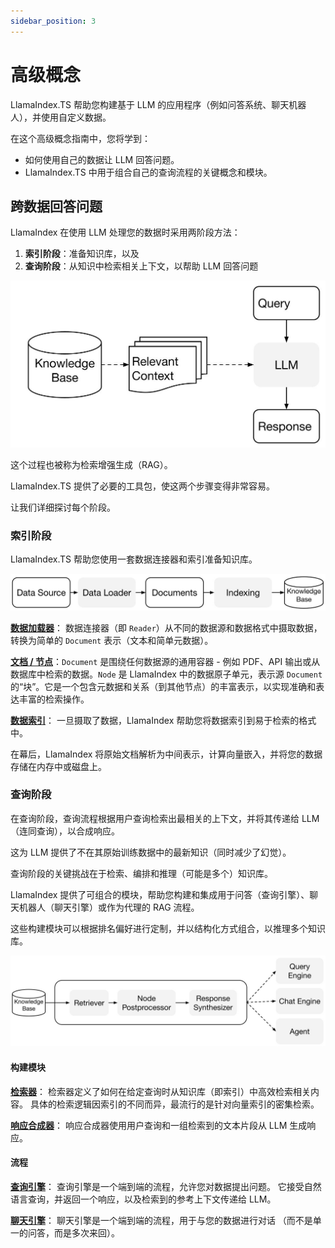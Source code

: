 ```yaml
---
sidebar_position: 3
---
```


# 高级概念

LlamaIndex.TS 帮助您构建基于 LLM 的应用程序（例如问答系统、聊天机器人），并使用自定义数据。

在这个高级概念指南中，您将学到：

- 如何使用自己的数据让 LLM 回答问题。
- LlamaIndex.TS 中用于组合自己的查询流程的关键概念和模块。

## 跨数据回答问题

LlamaIndex 在使用 LLM 处理您的数据时采用两阶段方法：

1. **索引阶段**：准备知识库，以及
2. **查询阶段**：从知识中检索相关上下文，以帮助 LLM 回答问题

![](./_static/concepts/rag.jpg)

这个过程也被称为检索增强生成（RAG）。

LlamaIndex.TS 提供了必要的工具包，使这两个步骤变得非常容易。

让我们详细探讨每个阶段。

### 索引阶段

LlamaIndex.TS 帮助您使用一套数据连接器和索引准备知识库。

![](./_static/concepts/indexing.jpg)

[**数据加载器**](./modules/high_level/data_loader.md)：
数据连接器（即 `Reader`）从不同的数据源和数据格式中摄取数据，转换为简单的 `Document` 表示（文本和简单元数据）。

[**文档 / 节点**](./modules/high_level/documents_and_nodes.md)：`Document` 是围绕任何数据源的通用容器 - 例如 PDF、API 输出或从数据库中检索的数据。`Node` 是 LlamaIndex 中的数据原子单元，表示源 `Document` 的“块”。它是一个包含元数据和关系（到其他节点）的丰富表示，以实现准确和表达丰富的检索操作。

[**数据索引**](./modules/high_level/data_index.md)：
一旦摄取了数据，LlamaIndex 帮助您将数据索引到易于检索的格式中。

在幕后，LlamaIndex 将原始文档解析为中间表示，计算向量嵌入，并将您的数据存储在内存中或磁盘上。

### 查询阶段

在查询阶段，查询流程根据用户查询检索出最相关的上下文，并将其传递给 LLM（连同查询），以合成响应。

这为 LLM 提供了不在其原始训练数据中的最新知识（同时减少了幻觉）。

查询阶段的关键挑战在于检索、编排和推理（可能是多个）知识库。

LlamaIndex 提供了可组合的模块，帮助您构建和集成用于问答（查询引擎）、聊天机器人（聊天引擎）或作为代理的 RAG 流程。

这些构建模块可以根据排名偏好进行定制，并以结构化方式组合，以推理多个知识库。

![](./_static/concepts/querying.jpg)

#### 构建模块

[**检索器**](./modules/low_level/retriever.md)：
检索器定义了如何在给定查询时从知识库（即索引）中高效检索相关内容。
具体的检索逻辑因索引的不同而异，最流行的是针对向量索引的密集检索。

[**响应合成器**](./modules/low_level/response_synthesizer.md)：
响应合成器使用用户查询和一组检索到的文本片段从 LLM 生成响应。

#### 流程

[**查询引擎**](./modules/high_level/query_engine.md)：
查询引擎是一个端到端的流程，允许您对数据提出问题。
它接受自然语言查询，并返回一个响应，以及检索到的参考上下文传递给 LLM。

[**聊天引擎**](./modules/high_level/chat_engine.md)：
聊天引擎是一个端到端的流程，用于与您的数据进行对话
（而不是单一的问答，而是多次来回）。
